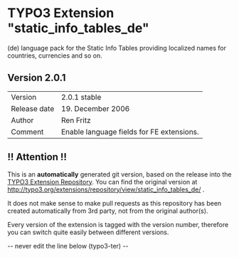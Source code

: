 # TYPO3 Extension "static_info_tables_de"
(de) language pack for the Static Info Tables providing localized names for countries, currencies and so on.

## Version 2.0.1




<table>
	<tr><td>Version</td><td>2.0.1 stable</td></tr>
	<tr><td>Release date</td><td>19. December 2006</td></tr>
	<tr><td>Author</td><td>Ren Fritz</td></tr>
	<tr><td>Comment</td><td>Enable language fields for FE extensions.</td></tr>
</table>

## !! Attention !!
This is an **automatically** generated git version, based on the release into the [TYPO3 Extension Repository](http://www.typo3.org/extensions/).
You can find the original version at http://typo3.org/extensions/repository/view/static_info_tables_de/ .

It does not make sense to make pull requests as this repository has been created automatically from 3rd party, not from the original author(s).

Every version of the extension is tagged with the version number, therefore you can switch quite easily between different versions.


-- never edit the line below (typo3-ter) --